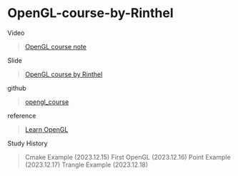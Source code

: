 # OpenGL-course-by-Rinthel
Video 
> [OpenGL course note](https://www.youtube.com/playlist?list=PLvNHCGtd4kh_cYLKMP_E-jwF3YKpDP4hf)


Slide 
> [OpenGL course by Rinthel](https://rinthel.github.io/opengl_course/)


github 
> [opengl_course](https://github.com/rinthel/opengl_course)


reference 
> [Learn OpenGL](https://learnopengl.com/)

Study History
> Cmake Example (2023.12.15)
> First OpenGL (2023.12.16)
> Point Example (2023.12.17)
> Trangle Example (2023.12.18)

